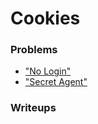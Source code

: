 # Cookies

### Problems
* ["No Login"](http://2018shell.picoctf.com:33889/ "picoCTF")
* ["Secret Agent"](http://2018shell.picoctf.com:3827/ "picoCTF")


### Writeups
